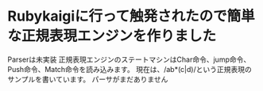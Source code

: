 # Rubykaigiに行って触発されたので簡単な正規表現エンジンを作りました
Parserは未実装
正規表現エンジンのステートマシンはChar命令、jump命令、Push命令、Match命令を読み込みます。
現在は、/ab*(c|d)/という正規表現のサンプルを書いています。
パーサがまだありません
